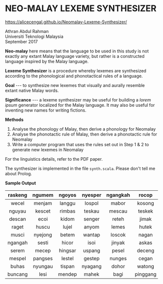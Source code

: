 # NEO-MALAY LEXEME SYNTHESIZER

https://alicecengal.github.io/Neomalay-Lexeme-Synthesizer/

Athran Abdul Rahman  
Universiti Teknologi Malaysia  
September 2017

**Neo-malay** here means that the language to be used in this study 
is not exactly any extant Malay language variety, but rather is a 
constructed language inspired by the Malay language.

**Lexeme Synthesizer** is a procedure whereby lexemes are synthesized 
according to the phonological and phonotactical rules of a language.

**Goal** --- to synthesize new lexemes that visually and aurally 
resemble extant native Malay words.

**Significance** --- a lexeme synthesizer may be useful for building 
a *lorem ipsum* generator localized for the Malay language. 
It may also be useful for inventing new names for writing fictions.

**Methods**
1. Analyse the phonology of Malay, then derive a phonology for Neomalay
2. Analyse the phonotactic rule of Malay, then derive a phonotactic rule 
   for Neomalay
3. Write a computer program that uses the rules set out in Step 1 & 2 to 
   generate new lexemes in Neomalay

For the linguistics details, refer to the PDF paper.

The synthesizer is implemented in the file `synth.scala`. 
Please don't tell me about Prolog.

**Sample Output**

raskeng   | ngumem    | ngoyos    | nyesper   | ngangkah  | rocop     | rongkot   | iscam
:---: | :---: | :---: | :---: | :---: | :---: | :---: | :---:
wecel     | menjam    | langgu    | lospol    | mabor     | kosong    | hances    | muku
nguyau    | kescet    | rimbas    | teskau    | mescau    | teskek    | dapi      | nyewes
descan    | ecoi      | kidom     | senger    | reteh     | jimak     | jisku     | monggoh
raget     | huscu     | lujel     | anyom     | lemes     | hutek     | jegu      | recoh
musci     | nyejong   | betem     | wantap    | loscok    | nagan     | rapos     | temen
ngangah   | sesti     | hicor     | isoi      | jinyak    | askas     | mesop     | penggel
serem     | mecep     | hingsar   | uspang    | pesel     | deceng    | udep      | ebol
mespel    | pangses   | lestel    | gestep    | nunges    | cegan     | becoi     | gemem
buhas     | nyungau   | tispan    | nyagang   | dohor     | watong    | heskos    | beler
buncang   | lesi      | mendep    | mahek     | bagi      | pinggang  | guban     | kescang

